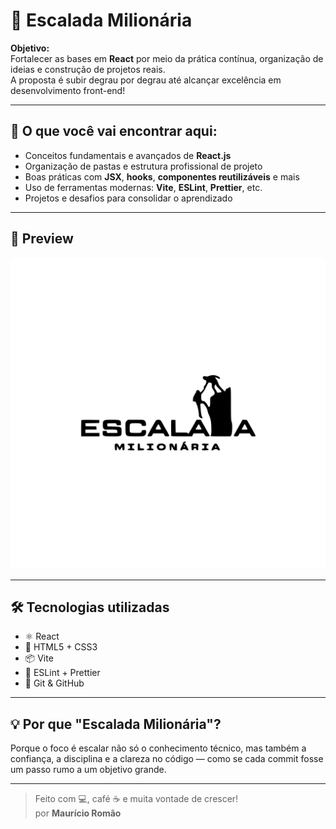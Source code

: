 # 🚀 Escalada Milionária

**Objetivo:**  
Fortalecer as bases em **React** por meio da prática contínua, organização de ideias e construção de projetos reais.  
A proposta é subir degrau por degrau até alcançar excelência em desenvolvimento front-end!

---

## 🧠 O que você vai encontrar aqui:

- Conceitos fundamentais e avançados de **React.js**
- Organização de pastas e estrutura profissional de projeto
- Boas práticas com **JSX**, **hooks**, **componentes reutilizáveis** e mais
- Uso de ferramentas modernas: **Vite**, **ESLint**, **Prettier**, etc.
- Projetos e desafios para consolidar o aprendizado

---

## 📸 Preview

![Escalada](/src/Components/Header/Image/Escalada-Milionaria-logo.svg)

---

## 🛠 Tecnologias utilizadas

- ⚛️ React
- 🧱 HTML5 + CSS3
- 📦 Vite
- 🧹 ESLint + Prettier
- 💾 Git & GitHub

---

## 💡 Por que "Escalada Milionária"?

Porque o foco é escalar não só o conhecimento técnico, mas também a confiança, a disciplina e a clareza no código — como se cada commit fosse um passo rumo a um objetivo grande.

---



> Feito com 💻, café ☕ e muita vontade de crescer!  
> por **Maurício Romão**

